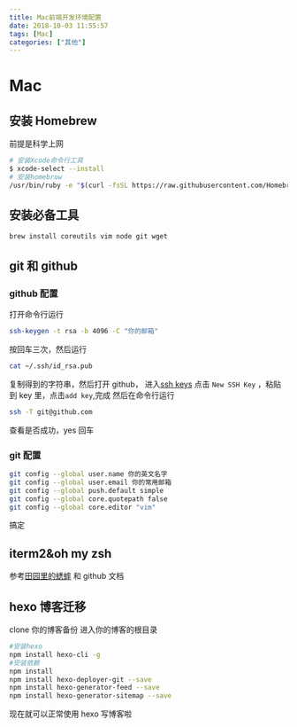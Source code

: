 ```yaml
---
title: Mac前端开发环境配置
date: 2018-10-03 11:55:57
tags: [Mac]
categories: ["其他"]
---
```


# Mac

## 安装 Homebrew

前提是科学上网

```bash
# 安装Xcode命令行工具
$ xcode-select --install
# 安装homebrow
/usr/bin/ruby -e "$(curl -fsSL https://raw.githubusercontent.com/Homebrew/install/master/install)"
```

## 安装必备工具

```bash
brew install coreutils vim node git wget
```

<!--more-->

## git 和 github

### github 配置

打开命令行运行

```bash
ssh-keygen -t rsa -b 4096 -C "你的邮箱"
```

按回车三次，然后运行

```bash
cat ~/.ssh/id_rsa.pub
```

复制得到的字符串，然后打开 github，
进入[ssh keys](https://github.com/settings/keys)
点击 `New SSH Key` ，粘贴到 key 里，点击`add key`,完成
然后在命令行运行

```bash
ssh -T git@github.com
```

查看是否成功，yes 回车

### git 配置

```bash
git config --global user.name 你的英文名字
git config --global user.email 你的常用邮箱
git config --global push.default simple
git config --global core.quotepath false
git config --global core.editor "vim"
```

搞定

## iterm2&oh my zsh

参考[田园里的蟋蟀](https://www.cnblogs.com/xishuai/p/mac-iterm2.html)
和 github 文档

## hexo 博客迁移

clone 你的博客备份
进入你的博客的根目录

```bash
#安装hexo
npm install hexo-cli -g
#安装依赖
npm install
npm install hexo-deployer-git --save
npm install hexo-generator-feed --save
npm install hexo-generator-sitemap --save
```

现在就可以正常使用 hexo 写博客啦
